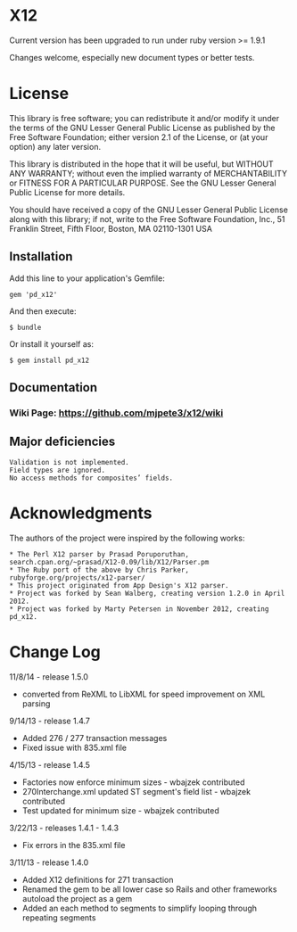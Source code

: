 # X12

Current version has been upgraded to run under ruby version >= 1.9.1

Changes welcome, especially new document types or better tests.

# License

This library is free software; you can redistribute it and/or
modify it under the terms of the GNU Lesser General Public
License as published by the Free Software Foundation; either
version 2.1 of the License, or (at your option) any later version.

This library is distributed in the hope that it will be useful,
but WITHOUT ANY WARRANTY; without even the implied warranty of
MERCHANTABILITY or FITNESS FOR A PARTICULAR PURPOSE.  See the GNU
Lesser General Public License for more details.

You should have received a copy of the GNU Lesser General Public
License along with this library; if not, write to the Free Software
Foundation, Inc., 51 Franklin Street, Fifth Floor, Boston, MA  02110-1301  USA

## Installation

Add this line to your application's Gemfile:

    gem 'pd_x12'

And then execute:

    $ bundle

Or install it yourself as:

    $ gem install pd_x12


 
## Documentation
### Wiki Page: https://github.com/mjpete3/x12/wiki

## Major deficiencies

    Validation is not implemented.
    Field types are ignored.
    No access methods for composites’ fields.

# Acknowledgments

The authors of the project were inspired by the following works:

    * The Perl X12 parser by Prasad Poruporuthan, search.cpan.org/~prasad/X12-0.09/lib/X12/Parser.pm
    * The Ruby port of the above by Chris Parker, rubyforge.org/projects/x12-parser/
    * This project originated from App Design's X12 parser.  
	* Project was forked by Sean Walberg, creating version 1.2.0 in April 2012.
	* Project was forked by Marty Petersen in November 2012, creating pd_x12. 


# Change Log
11/8/14 - release 1.5.0
* converted from ReXML to LibXML for speed improvement on XML parsing 

9/14/13 - release 1.4.7
* Added 276 / 277 transaction messages 
* Fixed issue with 835.xml file

4/15/13 - release 1.4.5
* Factories now enforce minimum sizes - wbajzek contributed
* 270Interchange.xml updated ST segment's field list - wbajzek contributed
* Test updated for minimum size - wbajzek contributed

3/22/13 - releases 1.4.1 - 1.4.3
* Fix errors in the 835.xml file

3/11/13 - release 1.4.0
* Added X12 definitions for 271 transaction
* Renamed the gem to be all lower case so Rails and other frameworks autoload the project as a gem
* Added an each method to segments to simplify looping through repeating segments

